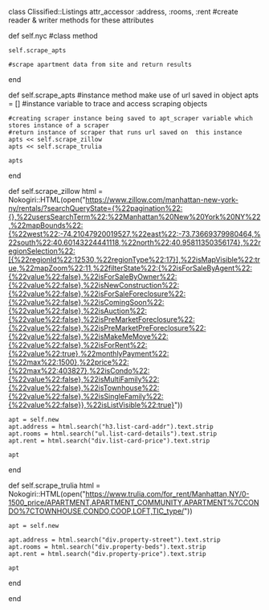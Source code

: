 class Clissified::Listings
  attr_accessor :address, :rooms, :rent #create reader & writer methods for these attributes

  def self.nyc 
    #class method
    
    self.scrape_apts
    
    #scrape apartment data from site and return results
    
  end

  def self.scrape_apts #instance method make use of url saved in object
    apts = [] #instance variable to trace and access scraping objects

    #creating scraper instance being saved to apt_scraper variable which stores instance of a scraper
    #return instance of scraper that runs url saved on  this instance
    apts << self.scrape_zillow
    apts << self.scrape_trulia
    
    apts
  end

  
   def self.scrape_zillow
    html = Nokogiri::HTML(open("https://www.zillow.com/manhattan-new-york-ny/rentals/?searchQueryState={%22pagination%22:{},%22usersSearchTerm%22:%22Manhattan%20New%20York%20NY%22,%22mapBounds%22:{%22west%22:-74.21047920019527,%22east%22:-73.73669379980464,%22south%22:40.60143224441118,%22north%22:40.95811350356174},%22regionSelection%22:[{%22regionId%22:12530,%22regionType%22:17}],%22isMapVisible%22:true,%22mapZoom%22:11,%22filterState%22:{%22isForSaleByAgent%22:{%22value%22:false},%22isForSaleByOwner%22:{%22value%22:false},%22isNewConstruction%22:{%22value%22:false},%22isForSaleForeclosure%22:{%22value%22:false},%22isComingSoon%22:{%22value%22:false},%22isAuction%22:{%22value%22:false},%22isPreMarketForeclosure%22:{%22value%22:false},%22isPreMarketPreForeclosure%22:{%22value%22:false},%22isMakeMeMove%22:{%22value%22:false},%22isForRent%22:{%22value%22:true},%22monthlyPayment%22:{%22max%22:1500},%22price%22:{%22max%22:403827},%22isCondo%22:{%22value%22:false},%22isMultiFamily%22:{%22value%22:false},%22isTownhouse%22:{%22value%22:false},%22isSingleFamily%22:{%22value%22:false}},%22isListVisible%22:true}"))

    apt = self.new
    apt.address = html.search("h3.list-card-addr").text.strip
    apt.rooms = html.search("ul.list-card-details").text.strip
    apt.rent = html.search("div.list-card-price").text.strip

    apt
  end
  
   def self.scrape_trulia
    html = Nokogiri::HTML(open("https://www.trulia.com/for_rent/Manhattan,NY/0-1500_price/APARTMENT,APARTMENT_COMMUNITY,APARTMENT%7CCONDO%7CTOWNHOUSE,CONDO,COOP,LOFT,TIC_type/"))

    apt = self.new
    
    apt.address = html.search("div.property-street").text.strip
    apt.rooms = html.search("div.property-beds").text.strip
    apt.rent = html.search("div.property-price").text.strip
   
    apt
  end

end
